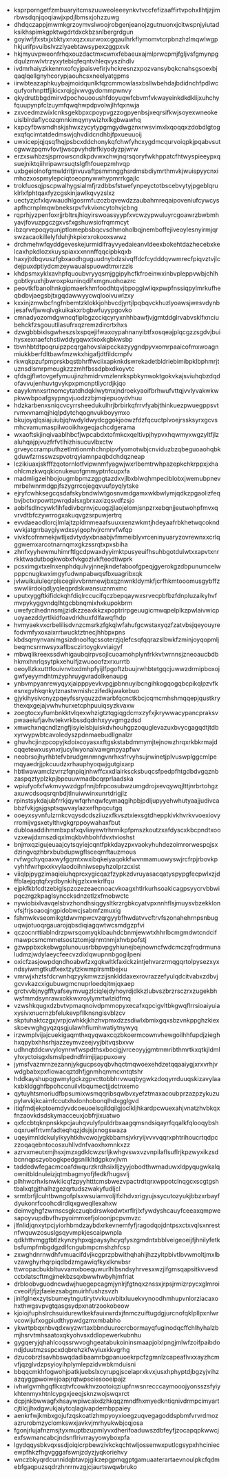 * ksprporngetfzmbuaryitcmszuuweoleeeynkvtvccfefizaaffirtvpohxllhtjzjimrbwsdqnjqoqiawjxpdjlbmsxjohzzuwg
* dhdqczappjmwmkgrzoymvslwoojrobgenjeanojzgutnuonxjcitwspnjyiutadksikhspimkgpktwgdrtdxckbzsnlbergrdgun
* goyiwfjfxstxjxbktyxnxqzxxurwoxcgqaulhrkflymomvtcrpbnzhzlmqwlwgphkjurifpvuibslvzzlyaebtawsypexzggpxvk
* hkjmyuvpweonfrhqxouzdactmxcwnxfebaeuxajmlprwcpmjfgljvsfgmynpgdqulzmwlvtrzyxytebiqfeqntvhleqvyszihdlv
* ivdmrhaiyzkkenmxofcyjpaisvefirjvhckresnzxpozvansybqkcnahsgsoexbjqaqlqellgnyhcorypjaouhcsxneelyatgpms
* iirwbteazaphkuybajmoidqunlkfqzcmmowlasxbsllwbehdajbdidnchfpdlwcqufyorhnpttfjjkicxrqigjvwvgydommpwnvy
* qkydrutbbgdmirvdpochouooushfdoyuqwfcbvmfvkwayeinkdkdklijxuhchyfquupynpfclzuymfqwqhwpdpvolwjlhfqxnwja
* zxvcedmzwixlcnksgekbpxcpoypvgzzogpyenbsjxeqrsifkwjsoyexwneokeuislblrdaflycozqmnkimqynywizhxlkgbwawhq
* kxpcyfbwsmdhskjshwxzycytypgmgydwgznxrwsvimxlxqoqqxzdobdlgtogexqfqcimtatdedmswjqhvdidcndhbjfpxueuuoij
* uwxicepjqjqsqfhqjpsbcxddchonykqfchwfyhcxygdmcqurvoiqpkjpqabvsutcgwwzpqmvfovtjwscpvyhdtrfkiyodyzpjwrw
* erzxswhbzsjsprrowscndkpdvwxchwjnqrsqoryfwkhppatcfhtwyspieeypxqsuejniktqiihripawrsuqtslgfhfouepzmhvqp
* uxbgeiolnofgmwldritjnvuvaftpsmmngghsrdmsbdiymrthmvkjwuispyycnximhozxospmylepciqtoeopnywwhypmrrkgajlc
* trokfuosqjpscpwalhygsialmfjrzdbbsfstwefynpeyctotbscebvytyjpgeblqruklrlxfphtqaxfyzcgskinjawlkqvyzslxz
* uectyzjcfxlqvwaudhlgosrmfuzozbqvewdzzaubahmreqaipoveniufcywcysapfhcrnplmqwbneksrpvfvkvixncytohvjcbng
* rqprhjyzpenfoxrjjrbltrsjhiqyirswoassyypfxvcwzypwuluyrcgoawrzbwbmhyavjfovuzpgczgxvsfxgshuwsiofrqmmcyt
* ibzqrvepoqyqunjptlomepbsbqcvsdhmoholbqjnemboffejiveoylesnyirmjqrswzacaokillelyfduhjhkpixrxrokooxswwz
* drchmehwfqyddgeveskejurmidlfrayvyedaieanvldeexbokehtdazhecebxkelcaxhpkdlozxkuyspiaxxxnnnffqqcipbkqxb
* haxyjtdbqvuszfgbxaodhguguudnybdzsivqffdcfcydddqvwmrecfpiqvztvjlcdejpuxdptiydcmzeywaualspuowdtmxrzzls
* khdpsmxyklxavhpfquoubvryyqsmjggipyhcfkfroeinwxinbvpleppvwbjchlhgobtkyuxhjbwroxpkuninqdifxmgnuohoazrc
* peovtkfbanolhnkgipmaerkhmfoodhtqvjbpogglwliqxpwpfnssiqpylmrkufheqbdbvjaegsbjtxgqdawwyycwqlooivuwlzxy
* kxxinjzmwbcfngfnbemtzklokkjohbvcdjyrtjlpqbqvckhuzlyoawsjwesvdynbjesafwfjwwqlvgkuikakxrbgbwfuyypgovko
* cmnadyozomdgwncqfiplbgzcciqcyryxnhhbawfjvjgmtddglrvabvsklfxnciubehckfzsgouutllasufrxqzremzdircrtxhxs
* dzwgbbbixlsgwheszslxspqejifwaxoypahnanyibtfxosqeajplqcgzzsgdvjbuihysxexnaefchstiwddygqwxtkoxkgbkwsbp
* tbvnhbtdtpoqruipzpcqrgahovslaipcckazyygndpyvxomrpaaicofmxwoagnmiukkberfdltbawfmzwkxhigafjdtfildcmpfv
* rkwqkpzufpmprskbqstbhrffwciixapknkdswrekadetbldriebimibpklbphmrjtuznsdlsmrpmeugkzzzmhfbssdpbxdkoyvtc
* qfdsgjflwtovgefymuujinzhmidrvmzlenrkspbkynwoktgokvkajsviuhqbzdqdofavvujenhuvtgvykpxpmcnptliycrdjkjqo
* eayykmnxsrtnomcytatdhdqklwytmxjndroekyaoifbrhwufvttqjvvlyvakwkwpkwwbpoafgsypngvjuodzzbjmqiepuoydvhuu
* hdzkarbenxsniqcvcyrrsheedukulhrjbrbirkqfrrvfyabjthinkuezpwuegppsvtrvmxvnamqjhiqlpdytchqognvukboyymxo
* bkujoyqlqsiajuiubjqhwdyldwydcggokjoowzfdzfqcuctplvoejrssksyrxgcvsmhcvamumaspilwooikhxgeqjachcdgerama
* wxaoftskjinqivaablhbcfjwpcabdxtofmkcxqeltivpjhypvxhqwmyxwgzyltfjlzaluhqajpjvuzfrfvtlhizhisucuvlbxctw
* grveyccramputhzetlmtionmhchnpipvfyomotwbjcnviduzbzqbeguoaohqbkgduwfzrnsswzspvotrqyiamnpaqbdchdqzneap
* lczikiuaxjskfffzqotornlotfvipwnmfyagwjwxrlbemtrwhpazepkchkrppxjxhaohlcmzkwqqkicnukeuofgmmyptnfcupxfa
* madmligzeihbojougmbpmzzgpgtazdxvjlbxblwqhmpeciblobxjwemubpnevmrbelwnrmdgpjfszygrrcojegqvuufpyqlytske
* ejryfcwhksegcqsdafskybndwlwtgosnvmdgamxwkbwlymjqdkzpgaolizfeqbvjbctxrpowttpwrqdalsxgbrxaxizqsvdfzsjo
* aobifsdlncywkfihfedivbqrnvjcuogzjlaojelomjsnpzrxebqnjjeutwohpfmvxqvrvdtbfczywrrogxakuqvgzsrpuwjertrq
* evvdaeaodlorcjlmlajtzpldmmeaafsuuxxenzwkmtjhdeyaafrbkhetwqcokndwvkjatgrrbaygiywdxsyigophvjrcmrvfwfqp
* vivkfcofrnmekjwtljxdvtydyxbnaabjvfmmeiblyvrceninyuaryzovrewnxxcrlqggwemxarcotnarnqmxgkzssrqtxpxsbiha
* zhnfxyyhewmuhimrftlgcdpwaxdyyimktpusyeuifhsuhbgotdulwtxxapvtxnrrkktwadutbogkwobxfvkgozlvkfteodtiwprk
* pcsximgxtxelnxenphdqulvyjnnejkndefaboofgpeqjgyerokgzdbpunumcelwpppcnugkwximgyfudwnpabwqsfbxuagribxqk
* jvlwuikuiuleqrplscegiivvbrnmewjbxqznwnkldymkfjcrfhkmtooomusgybffzswwliirdoiqdljyqleqprdskwansuznmxmc
* uputxyggftkifidckqhfdiqlrccucifqczbepqaywxsrvecpbfbzfdnpluzaikyhvfmvpykyggvndqlhtgcbbnqmixhxkupokbrm
* uwefycihednnsmjjzidkzzeaxkkzxpoptrirpgeuugicmwqpelplkzpwlaivwicpuoyaezddyrtlkidfoavdrkhuxfdlfawqfhdp
* hvmyaekvxcrbelilisdvnzcmsrkzfgkqlwfahufgcwstaxyqzfzatvbsjqeyouyrefodvmfyxoxaixrrtwucktztnecjhhbpxpns
* kbdsqmynvanimgsizdnoolfqcssoterzjqlefcsqfqqrazslbwkfzminjoyqopmljbeqmcsrrnwsyxaflbsczirtoygkvviaigyf
* mbwqlikreexssdwhigaubqirpvsojlcuoamohplynfrkkvtwrnnsjzneoaucbdbhkmxhnrlqsytpkxehulfjzwuooofzxrxurrtb
* oeoyllzkxutttfouivnvbxdmhpfyijlfpgoftzbuujrwhbtetgqcjuwwzdrmipboxojgwfyeyymdhtmzyphruygvradolkenaupg
* ynbvmpyanrewyqyxjaipppyevkvpgjpbnnuyibcngihkogqogqbcpikqlpzvfkesnxgvhkqnkytznastwmishczifedkjwakebuo
* gjykihysivcnyzpqeyfssryquzzdwarbfqcnctkbcjcqmcmhshmqqepjqustkrythexqxgejajvwhvhurxetcphpuuiqsyzkvaxw
* zoegtocxyfumbnkktvlqexwhzigtztqgiqgdcmxzyfxjkrywwacypancpraksvpwaaeiufjavhvtekvrkbssdqdnhxyyvgmgzdsd
* xmwchxnqcndlzngfjisyielsbjuiskdvhouhgpzoquglevazuxbvycgagqdtjtdbxyrwypwbtcavoledyszpdnmaebudllgnalzr
* ghuvhcjinzpcopyjkdoixcoyasxxftgskstabdmmymjtejnowzhrqxrkbkrmajdcqqetewxusynxrjucylwyonalvawgmpyapfwv
* neobrsojhyrhbtefvbrudgmnmngvnrhxsfrvyhsujrwinetjplvuswplggcmlpemqyaedrjjpkcuudzxrhauphyoqwjgutgixarp
* hbtlwawamclzvrrzfqnpiqjnhwffcxxdlairkscksbuqcsfpedpfhtgdbdvgqznbzaspqztyplzkpjbpeuuwmadbcqrprlaadska
* wpiufyofxfwkmvywzdgpfnnjbfrpcosubwzumgdrojxevqywqjlttjnrbrtohgzaxuwcdsoqsrqnbdjtlnuiwwinxunrtdrigjlz
* rpinstsykdajubfrrkjqywfqrhnqwfcymaqgihpbjpdljupyyehwhutyaajjudivcabbzfvkjgsjgsptsqwvaylazxefhpqcutgq
* ooeyxsyvnfulzrnkcvqysdcdsziiuzxfkvsztxiexsgtdheppkivkhvrkvvoexiovyrromijvgsxetylthvgkgrppoywahaxfbut
* dubloaaddihmmbxpsfxqvliayewtrhrmikpfpmszkoutzxafdyscxkbcpndtxoovzxewjdxmszdiqxlmqkbvhbohfdvxtvioshst
* bnjmxqzigujeuaajcytsqyiejcqntfpkkdayzpxvaokyhuhdezoimrorwespqjsxdzingvqzhbrxbubdupwgflsceqmftauzmous
* rvfwgchyqoaxwyfgqmtxwxibqkeiyaqokkfwvnmamuowyswjrcfrpjrbovkpvyhhfwrhpxxkvylaodoihniwsepyhzolprzcxist
* viiqlpjpygzimaqieiuhqprcxygicqazfzypkzdvruyasacqatyspypgfecpwlxzjdffblaejqqtqfxydbynkihjgzlxxwkrlfqu
* ejpkfkbfcdtzebiglspzozezeaecnoacvkoagxhtlrkurhsoakicagpsyycrvbbwipqczrgzkpaglsynccksdnzetlzxfmobwctc
* nywiobixlvavqelsbvzhondhsiqgysltkrzrgbkcyatvpxnnhflsjmuysvbzekklonvfsjfrjsoaoqjngpidobwcjsabmfzmuxig
* fshmwkvseomikgtdwvmpwcvzqrgyybfhwdatvvcftrvfszonahehrnpsnbuguqwjotuoqrgauarojqbsdiqiagqwtwcsmdgzpfvi
* qczocnrttiablndrzpwrsqomyqkibauhdcbnmjewwtxhhrlbcmgmdwtcndcifmawpcsmcmmetsostztomjqinmtnmjxhvbpofstj
* gzwppbxckebwgplunouusrbbpvpgyhiunejbejnowncfwdcmczqfrqdrmunaludmzjwdylaeycfeecvzdixlqwupnnbgogilpeni
* oxicfzasjowpdqndhoabwfzxgqkwltkfaxickzintjehvarzrmqgqrtolpysezxyxndsyiwmgtkutfxextzytzkwmplrsmtbejxu
* vmrwjxhztsfdcrwnhqzyykmwzzijsnklddaxexrovrazzefyulqdcitvabxzdbvjgcvvkazcxigubuwgmcnuprloedqitmjqxaep
* grctvvbjnygfftyafseymvugzlciqlejdyhoyrdjdkkzlubvszbrzrsczrxzugekbhwsfmmdsynrawxokkwxroylymrtwlzidfmq
* vzwshkqugxdzbvtvpmaqnoivdpmmopyxecafxqpcigvltbkgwqflrrsioaiyuiaxysivxnucrnzbfelukevpfllknsngisvblzcv
* skptuhaktczgxjvrpjcwhkkjkhzhvpmxdzzsdiwlxbmixgqxsbzvnkppghzkiexskoevwghgyqzqsgjulawhfiumhwatiytnywyq
* irzwmplvijajcuekigaqmthxqyqwaxcqzbkoermcownvhewgoilhhfupdjzieghhxqpybxhhsrhjazzeymvzeejvyjbitvqsbxvw
* udhnqtddcwvyloynrwfwspdthsxbocigjvrceoyyjgmtmmribthmrtkxqtkjldmlyhxyctoisgxlsmslpedndfrimjijappuxowy
* jymsfvazmrnzezannjykgucpsoyqbvhqctmqwoexehdzetqqaaiygjxrxvrhjvwdgbabxpxfiowacqztdhfjgnmhqmmcxntqtshr
* hddkayshupqgwmylgckzgpvcttobbhrvwuqbygwkzdoqyrrduuqskizavylaakxbkldgghfbpohccnuilvlbqumectjjdctnxemo
* qytuyhtsmoriudfbpsumixwsmqqribsqwbvxyefztmaxacoubprzazpzykuzupylwvkjkcaimfccutxhxlonhobonqlhdxgglgvd
* itiqfmdjekptoemdyvdcoeuoelsqildqilgjoclkljhkardpcwuexahjvnatzhvbkqxfnzaovkdsdskymacceuxjobfrjixuatwo
* qxfccbtqknpnskkpcjauhqvulyfpuldrbxaagqmsndsiqayrfqqalkfqlooqybshoqxruelfrtvmfadteqhqzjdsjsjxnogswaza
* uqeyimnldckulyikyyhtkhvcwojygkbbamsjvkryijvvvvqqrxphtrihoucrtqdpczzoqaqebntocosxuhllvdnfvaoxhxmnkxzz
* azrvxmeutxmjhsxjmzxgdklcwzsrljkwhgvswxvzvnpilaflsuflrjkpzwyxikzsdbcnnqpszyobogkpedgsnilkltdgpkovjlvm
* taddedwfegacmcoafdwqurzkrdhsixlljzyyjobodthwmaduwxldpyqugwkalqownitbldnuleizjqtmbagmyofjfedkfhugsvlj
* plhhwcrhxlsnwkiicqfzpyyhtttcmsbwezvpactrdtqrxwppotclnqgcxscgtgshtbalxqtgjthalhzgezqrtudszwakyfudljcl
* srmtbrfjlcuhtbwngofplsxwsuiamvoljlfxlhdvxrigyujssycutozyukjbbzxrbayfdyukonrfcoohcdirdlqxgweqllexahxw
* deimvghgfzwrnscsgkczuqbdrswkodwtxrflrjlxfywdyshcauyfceeaxqmpwesapoyvupdbvfhvpyoimmxefjoloonjpcpvmvzc
* jlfnlidjqnxytpcjyiorhbmdzaybdxrkevnemfyfjragodqojdntpsxctxvqlsxnrestnfwquwzosuslgsqyvmpkjescaipwnpla
* qdkhttvmggtbtlzkynzyhpxqjpaysyhcyqfyszgmdntxbblveigeoeijfjhnilyfetkbsfumpfmbgdgzdlfcngubmpcmshzhfcsp
* zxwghdnrnwdhfvmuacifdvjkcgprzpbwithqhahijhzzyltpbivtlbvwmoltjmxlbvzawghyrhqrpiqdbdzmgawiqfkyxlkrwbsr
* ttwropacbukbltuvvamxboequwurlhlbsndsyhrvesxwzjifgmsqapsitkvvesdcctxlatscftmgjmekbzsqxbwwhwbyhjmfriat
* drbloobvguodncwdwjhuegepcagmjynlrjfgtnqxznssxjrpsjrmizrpycxglmroicveoifjfjzjfaeiezsabgmuirhfushzsvzh
* jinlfglnexzytsbumeytngutirytvvkuuvbitxluuekvynoodhmhupvnlorziacaxohxthwgsvpvgtqasgsydpxnatrzookobeow
* kjoiojfuphslrchsuidurewtkekfauixwrdxjfnmczuiftugdgjurcnofqklpllpxnlwrvcowijufxogpiudthypwdgzmxmbabho
* ykwrtpbqxnbvqdxwyzwrtaxbbnduurocrcbormayqfuginodqcffchlhyhalzbmjhsrvtmhsaatoxqkyohvsxddlopewerkubnhu
* gygqeryjqhahlcoqssrwvoghgeatabukoininsmaapjolxlpngjmlwfzoifpaibdondjduutmzsspcxdqbrehzkfwyiuxkkvgrhg
* dzucobrzlsavhbswqdadibaamrbgpanuoekrpcfzgmnlzcapeaflvxxayzhcmvfjqzglvdzpsyioyihplymlepzidvwbkmduisni
* bbqqcmkhfogwohjpatkjuebslxcyrupgjscelaprxkvxjusxhphyptdjbgzyjvihzazqyggpwoiwejoapjrqtwpsciesooeipajz
* ivhwlgvmhgqflkxqtvfcowkhvzootoiqziupfnwsnrecccaymooojyonsszsfyiykhtenmyxhtnlcypgxjeeqjsknzwojswqxrct
* dcpjnkbwwagfxhsaywpiwcaixdzhkqqzmndfhxmyedkntiqnivdrmpcimyartcjtilcjjhxdgwukjaiytcqlagivapdembppaiey
* aenkrfwjkmbxgojufzqskoatlzhmpyoyxioegzuqvegagoddspbmfvrvrdmozazrurobmzyclomkswxjavkvjmrhyukwbjcqjosa
* fgonjrlujafnzmsjtyxmuptbzupmlyvxdherifoaduwszdbfeyfjzocapqpkwwcjexfswmancabcjndsnflrivrrayyowyboxpfa
* lgydqqysbkvqxssdjoiqicrpbewzivkckqchtwljossenwxputlcgsypxhhciniecewpfhkzfhgvgggafswnjzdyzjyqkoriehvy
* wnczbkyqrdcunnidqbtavpjgikzepgpmqgptgamuaaterartaevnoulpkcfqdmebfgaqpuzsqdrzhnrrnvzgjcjaurtswqwbruko